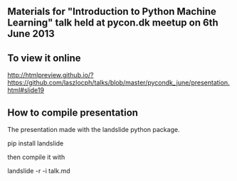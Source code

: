 Materials for "Introduction to Python Machine Learning" talk held at pycon.dk meetup on 6th June 2013
-----------------------------------------------------------------------------------------------------

To view it online
-----------------

http://htmlpreview.github.io/?https://github.com/laszlocph/talks/blob/master/pycondk_june/presentation.html#slide19

How to compile presentation
---------------------------

The presentation made with the landslide python package.

pip install landslide


then compile it with

landslide -r -i talk.md

